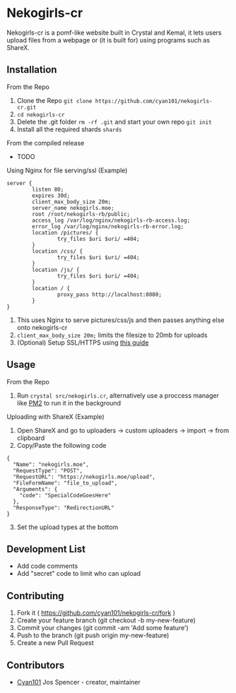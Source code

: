 # Nekogirls-cr

Nekogirls-cr is a pomf-like website built in Crystal and Kemal, it lets users upload files from a webpage or (it is built for) using programs such as ShareX.

## Installation

From the Repo
1. Clone the Repo `git clone https://github.com/cyan101/nekogirls-cr.git`
2. `cd nekogirls-cr`
3. Delete the .git folder `rm -rf .git` and start your own repo `git init`
4. Install all the required shards `shards`

From the compiled release

* TODO

Using Nginx for file serving/ssl (Example)
```
server {
        listen 80;
        expires 30d;
        client_max_body_size 20m;
        server_name nekogirls.moe;
        root /root/nekogirls-rb/public;
        access_log /var/log/nginx/nekogirls-rb-access.log;
        error_log /var/log/nginx/nekogirls-rb-error.log;
        location /pictures/ {
                try_files $uri $uri/ =404;
        }
        location /css/ {
                try_files $uri $uri/ =404;
        }
        location /js/ {
                try_files $uri $uri/ =404;
        }
        location / {
                proxy_pass http://localhost:8080;
        }
}
```
1. This uses Nginx to serve pictures/css/js and then passes anything else onto nekogirls-cr
2. `client_max_body_size 20m;` limits the filesize to 20mb for uploads
2. (Optional) Setup SSL/HTTPS using [this guide](https://www.digitalocean.com/community/tutorials/how-to-secure-nginx-with-let-s-encrypt-on-ubuntu-14-04)

## Usage

From the Repo
1. Run `crystal src/nekogirls.cr`, alternatively use a proccess manager like [PM2](http://pm2.keymetrics.io/) to run it in the background

Uploading with ShareX (Example)
1. Open ShareX and go to uploaders -> custom uploaders -> import -> from clipboard
2. Copy/Paste the following code
```
{
  "Name": "nekogirls.moe",
  "RequestType": "POST",
  "RequestURL": "https://nekogirls.moe/upload",
  "FileFormName": "file_to_upload",
  "Arguments": {
    "code": "SpecialCodeGoesHere"
  },
  "ResponseType": "RedirectionURL"
}
```
3. Set the upload types at the bottom

## Development List

* Add code comments
* Add "secret" code to limit who can upload

## Contributing

1. Fork it ( https://github.com/cyan101/nekogirls-cr/fork )
2. Create your feature branch (git checkout -b my-new-feature)
3. Commit your changes (git commit -am 'Add some feature')
4. Push to the branch (git push origin my-new-feature)
5. Create a new Pull Request

## Contributors

- [Cyan101](https://github.com/cyan101) Jos Spencer - creator, maintainer

